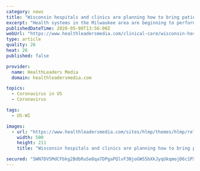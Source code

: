 ```yaml
---
category: news
title: "Wisconsin hospitals and clinics are planning how to bring patients back after thousands of postponed doctor visits and surgeries"
excerpt: "Health systems in the Milwaukee area are beginning to perform elective procedures and provide other care that has been delayed since mid-March. Aurora Health Care, Children’s Wisconsin and other health systems also are encouraging patients to seek needed care."
publishedDateTime: 2020-05-08T13:56:00Z
webUrl: "https://www.healthleadersmedia.com/clinical-care/wisconsin-hospitals-and-clinics-are-planning-how-bring-patients-back-after-thousands"
type: article
quality: 26
heat: 26
published: false

provider:
  name: HealthLeaders Media
  domain: healthleadersmedia.com

topics:
  - Coronavirus in US
  - Coronavirus

tags:
  - US-WI

images:
  - url: "https://www.healthleadersmedia.com/sites/hlmp/themes/hlmp/release/hlm_redesign/images/footer-logo.png"
    width: 500
    height: 211
    title: "Wisconsin hospitals and clinics are planning how to bring patients back after thousands of postponed doctor visits and surgeries"

secured: "SWN7DVSMdCFbkg2BdbRuSe8qa7DPgaPQlvF3NjoGWS5bXkJyqUkqmojD6c1PXX5x1PhaV3AGD78C0NSl0cDmVVrkki0WuW+ELc7w997bTiAPnZaCknEx3TrQcGMO1WufoZomYnS+XbT8wq//RwUDsbNBBOiodocYHsz8XGEXty5an7Jj4BIh0Sir2S6Qpj0tWxG8BY/HbL6nSFKoUrfpL6HgIAJcpafs2EhJRKzOyxoWsH62913ENMf3v9qM36+m/9cj4edV/JObJuiossmf/UZ+f/MrkT0nPgum89Rq1YnXDLqEKunlY89nWbuZKvO7;NTo1NrVovIXsoHEQTV6f8g=="
---
```


